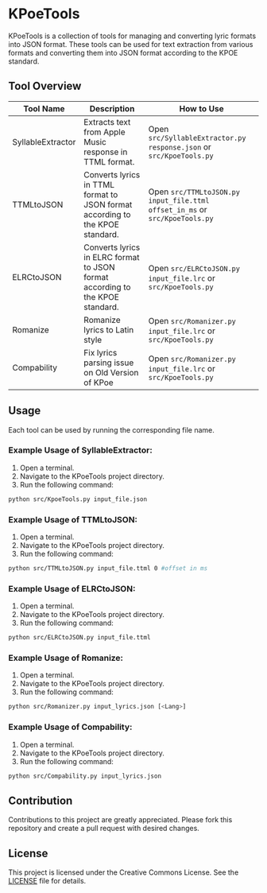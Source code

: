 
# KPoeTools

KPoeTools is a collection of tools for managing and converting lyric formats into JSON format. These tools can be used for text extraction from various formats and converting them into JSON format according to the KPOE standard.

## Tool Overview

| Tool Name              | Description                                                                                 | How to Use                                                                                        |
|------------------------|---------------------------------------------------------------------------------------------|----------------------------------------------------------------------------------------------------|
| SyllableExtractor      | Extracts text from Apple Music response in TTML format.                                      | Open `src/SyllableExtractor.py response.json` or `src/KpoeTools.py`                                              |
| TTMLtoJSON             | Converts lyrics in TTML format to JSON format according to the KPOE standard.                | Open `src/TTMLtoJSON.py input_file.ttml offset_in_ms` or `src/KpoeTools.py`                                                     |
| ELRCtoJSON             | Converts lyrics in ELRC format to JSON format according to the KPOE standard.                | Open `src/ELRCtoJSON.py input_file.lrc` or `src/KpoeTools.py`                                                     |
| Romanize               | Romanize lyrics to Latin style                                                               | Open `src/Romanizer.py input_file.lrc` or `src/KpoeTools.py`                                                        | 
| Compability            | Fix lyrics parsing issue on Old Version of KPoe                                              | Open `src/Romanizer.py input_file.lrc` or `src/KpoeTools.py`                                                        | 

## Usage

Each tool can be used by running the corresponding file name.

### Example Usage of SyllableExtractor:

1. Open a terminal.
2. Navigate to the KPoeTools project directory.
3. Run the following command:
```bash
python src/KpoeTools.py input_file.json
```


### Example Usage of TTMLtoJSON:

1. Open a terminal.
2. Navigate to the KPoeTools project directory.
3. Run the following command:

```bash
python src/TTMLtoJSON.py input_file.ttml 0 #offset in ms
```

### Example Usage of ELRCtoJSON:

1. Open a terminal.
2. Navigate to the KPoeTools project directory.
3. Run the following command:

```bash
python src/ELRCtoJSON.py input_file.ttml
```

### Example Usage of Romanize:

1. Open a terminal.
2. Navigate to the KPoeTools project directory.
3. Run the following command:

```bash
python src/Romanizer.py input_lyrics.json [<Lang>]
```

### Example Usage of Compability:

1. Open a terminal.
2. Navigate to the KPoeTools project directory.
3. Run the following command:

```bash
python src/Compability.py input_lyrics.json
```

## Contribution

Contributions to this project are greatly appreciated. Please fork this repository and create a pull request with desired changes.

## License

This project is licensed under the Creative Commons License. See the [LICENSE](LICENSE) file for details.